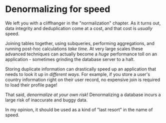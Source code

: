 # Denormalizing for speed

We left you with a cliffhanger in the "normalization" chapter. As it turns out, data integrity and deduplication come at a cost, and that cost is *usually* speed.

Joining tables together, using subqueries, performing aggregations, and running post-hoc calculations *take time*. At very large scales these advanced techniques can actually become a *huge* performance toll on an application - sometimes grinding the database server to a halt.

Storing duplicate information can drastically speed up an application that needs to look it up in *different ways*. For example, if you store a user's country information right on their user record, no expensive join is required to load their profile page!

That said, *denormalize at your own risk*! Denormalizing a database incurs a large risk of inaccurate and buggy data.

In my opinion, it should be used as a kind of "last resort" in the name of speed.
